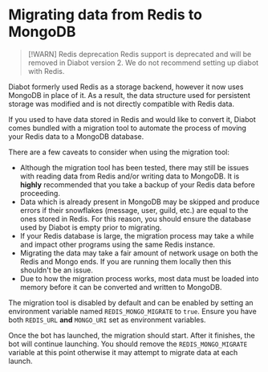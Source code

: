 # Migrating data from Redis to MongoDB

> [!WARN] Redis deprecation
> Redis support is deprecated and will be removed in Diabot version 2. We do not recommend setting up diabot with Redis.

Diabot formerly used Redis as a storage backend, however it now uses MongoDB in place of it.
As a result, the data structure used for persistent storage was modified and is not directly compatible with Redis data.

If you used to have data stored in Redis and would like to convert it, Diabot comes bundled with a migration tool to automate the process of moving your Redis data to a MongoDB database.

There are a few caveats to consider when using the migration tool:
- Although the migration tool has been tested, there may still be issues with reading data from Redis and/or writing data to MongoDB. It is **highly** recommended that you take a backup of your Redis data before proceeding. 
- Data which is already present in MongoDB may be skipped and produce errors if their snowflakes (message, user, guild, etc.) are equal to the ones stored in Redis. For this reason, you should ensure the database used by Diabot is empty prior to migrating.
- If your Redis database is large, the migration process may take a while and impact other programs using the same Redis instance.
- Migrating the data may take a fair amount of network usage on both the Redis and Mongo ends. If you are running them locally then this shouldn't be an issue.
- Due to how the migration process works, most data must be loaded into memory before it can be converted and written to MongoDB.

The migration tool is disabled by default and can be enabled by setting an environment variable named `REDIS_MONGO_MIGRATE` to `true`. Ensure you have both `REDIS_URL` **and** `MONGO_URI` set as environment variables. 

Once the bot has launched, the migration should start. After it finishes, the bot will continue launching. You should remove the `REDIS_MONGO_MIGRATE` variable at this point otherwise it may attempt to migrate data at each launch.
